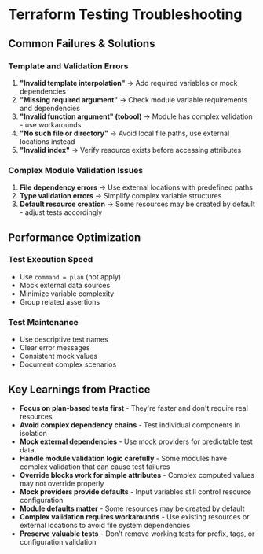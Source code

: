 # Terraform Testing Troubleshooting

## Common Failures & Solutions

### Template and Validation Errors
1. **"Invalid template interpolation"** → Add required variables or mock dependencies
2. **"Missing required argument"** → Check module variable requirements and dependencies
3. **"Invalid function argument" (tobool)** → Module has complex validation - use workarounds
4. **"No such file or directory"** → Avoid local file paths, use external locations instead
5. **"Invalid index"** → Verify resource exists before accessing attributes

### Complex Module Validation Issues
1. **File dependency errors** → Use external locations with predefined paths
2. **Type validation errors** → Simplify complex variable structures
3. **Default resource creation** → Some resources may be created by default - adjust tests accordingly

## Performance Optimization

### Test Execution Speed
- Use `command = plan` (not apply)
- Mock external data sources
- Minimize variable complexity
- Group related assertions

### Test Maintenance
- Use descriptive test names
- Clear error messages
- Consistent mock values
- Document complex scenarios

## Key Learnings from Practice
- **Focus on plan-based tests first** - They're faster and don't require real resources
- **Avoid complex dependency chains** - Test individual components in isolation
- **Mock external dependencies** - Use mock providers for predictable test data
- **Handle module validation logic carefully** - Some modules have complex validation that can cause test failures
- **Override blocks work for simple attributes** - Complex computed values may not override properly
- **Mock providers provide defaults** - Input variables still control resource configuration
- **Module defaults matter** - Some resources may be created by default
- **Complex validation requires workarounds** - Use existing resources or external locations to avoid file system dependencies
- **Preserve valuable tests** - Don't remove working tests for prefix, tags, or configuration validation
